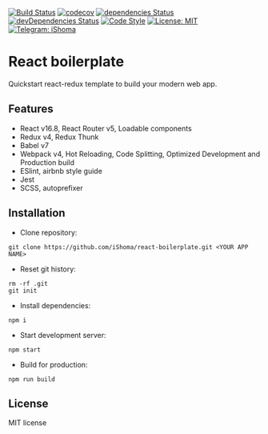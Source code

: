 [![Build Status](https://travis-ci.org/iShoma/react-boilerplate.svg?branch=master)](https://travis-ci.org/iShoma/react-boilerplate)
[![codecov](https://codecov.io/gh/iShoma/react-boilerplate/branch/master/graph/badge.svg)](https://codecov.io/gh/iShoma/react-boilerplate)
[![dependencies Status](https://david-dm.org/ishoma/react-boilerplate/status.svg)](https://david-dm.org/ishoma/react-boilerplate)
[![devDependencies Status](https://david-dm.org/ishoma/react-boilerplate/dev-status.svg)](https://david-dm.org/ishoma/react-boilerplate?type=dev)
[![Code Style](https://badgen.net/badge/code%20style/airbnb/ff5a5f?icon=airbnb)](https://github.com/airbnb/javascript)
[![License: MIT](https://img.shields.io/badge/License-MIT-yellow.svg)](https://opensource.org/licenses/MIT)
[![Telegram: iShoma](https://img.shields.io/badge/iShoma-telegram-0088cc.svg)](https://t.me/ishoma)

# React boilerplate
Quickstart react-redux template to build your modern web app.

## Features
- React v16.8, React Router v5, Loadable components
- Redux v4, Redux Thunk
- Babel v7
- Webpack v4, Hot Reloading, Code Splitting, Optimized Development and Production build
- ESlint, airbnb style guide
- Jest
- SCSS, autoprefixer

## Installation
- Clone repository:
```
git clone https://github.com/iShoma/react-boilerplate.git <YOUR APP NAME>
```
- Reset git history:
```
rm -rf .git
git init
```
- Install dependencies:
```
npm i
```
- Start development server:
```
npm start
```
- Build for production:
```
npm run build
```

## License
MIT license
